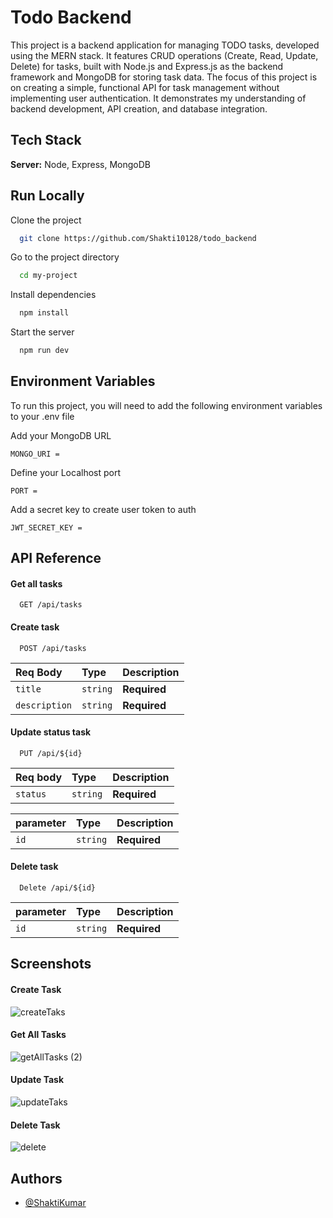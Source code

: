 
# Todo Backend

This project is a backend application for managing TODO tasks, developed using the MERN stack. It features CRUD operations (Create, Read, Update, Delete) for tasks, built with Node.js and Express.js as the backend framework and MongoDB for storing task data. The focus of this project is on creating a simple, functional API for task management without implementing user authentication. It demonstrates my understanding of backend development, API creation, and database integration.


## Tech Stack

**Server:** Node, Express, MongoDB


## Run Locally

Clone the project

```bash
  git clone https://github.com/Shakti10128/todo_backend
```

Go to the project directory

```bash
  cd my-project
```

Install dependencies

```bash
  npm install
```

Start the server

```bash
  npm run dev
```


## Environment Variables

To run this project, you will need to add the following environment variables to your .env file 
 

Add your MongoDB URL

`MONGO_URI = `


 Define your Localhost port

`PORT = `
 
 Add a secret key to create user token to auth

`JWT_SECRET_KEY =`


## API Reference

#### Get all tasks

```http
  GET /api/tasks
```


#### Create task

```http
  POST /api/tasks
```

| Req Body | Type     | Description                       |
| :-------- | :------- | :-------------------------------- |
| `title`      | `string` | **Required**|
| `description`      | `string` | **Required** |


#### Update status task

```http
  PUT /api/${id}
```

| Req body | Type     | Description                       |
| :-------- | :------- | :-------------------------------- |
| `status`      | `string` | **Required**|

| parameter | Type     | Description                       |
| :-------- | :------- | :-------------------------------- |
| `id`      | `string` | **Required**|


#### Delete task

```http
  Delete /api/${id}
```
| parameter | Type     | Description                       |
| :-------- | :------- | :-------------------------------- |
| `id`      | `string` | **Required**|


## Screenshots

#### Create Task
![createTaks](https://github.com/user-attachments/assets/29da393f-ba1f-4c25-a855-2c66b876ac81)

#### Get All Tasks
![getAllTasks (2)](https://github.com/user-attachments/assets/e4ae6cc6-9cdf-4376-92c3-01e660943023)

#### Update Task
![updateTaks](https://github.com/user-attachments/assets/6ef1cd1c-647c-4664-9165-5983cc556372)

#### Delete Task
![delete](https://github.com/user-attachments/assets/69fc2318-ae8d-4bc6-9542-c58dd744ce58)

## Authors

- [@ShaktiKumar](https://github.com/Shakti10128)

